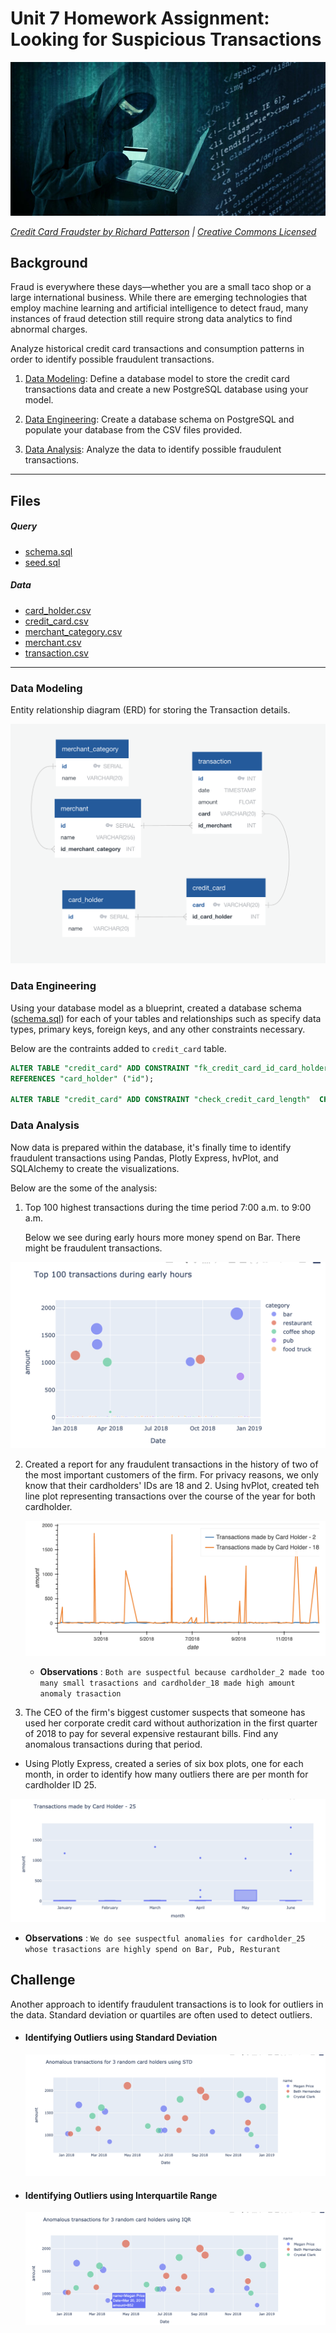 # Unit 7 Homework Assignment: Looking for Suspicious Transactions

![Credit card fraudster](Images/credit_card_fraudster.jpg)

*[Credit Card Fraudster by Richard Patterson](https://www.flickr.com/photos/136770128@N07/42252105582/) | [Creative Commons Licensed](https://creativecommons.org/licenses/by/2.0/)*

## Background

Fraud is everywhere these days—whether you are a small taco shop or a large international business. While there are emerging technologies that employ machine learning and artificial intelligence to detect fraud, many instances of fraud detection still require strong data analytics to find abnormal charges.

Analyze historical credit card transactions and consumption patterns in order to identify possible fraudulent transactions.


1. [Data Modeling](#Data-Modeling):
Define a database model to store the credit card transactions data and create a new PostgreSQL database using your model.

2. [Data Engineering](#Data-Engineering): Create a database schema on PostgreSQL and populate your database from the CSV files provided.

3. [Data Analysis](#Data-Analysis): Analyze the data to identify possible fraudulent transactions.

---

## Files

##### Query

* [schema.sql](Sql/schema.sql)
* [seed.sql](Sql/seed.sql)

##### Data
* [card_holder.csv](Data/card_holder.csv)
* [credit_card.csv](Data/credit_card.csv)
* [merchant_category.csv](Data/merchant_category.csv)
* [merchant.csv](Data/merchant.csv)
* [transaction.csv](Data/transaction.csv)

---

### Data Modeling

Entity relationship diagram (ERD) for storing the Transaction details.

![ERD](Images/Transaction_ERD.png)

### Data Engineering

Using your database model as a blueprint, created a database schema ([schema.sql](Sql/schema.sql)) for each of your tables and relationships such as specify data types, primary keys, foreign keys, and any other constraints necessary. 

Below are the contraints added to `credit_card` table.

```sql
ALTER TABLE "credit_card" ADD CONSTRAINT "fk_credit_card_id_card_holder" FOREIGN KEY("id_card_holder")
REFERENCES "card_holder" ("id");

ALTER TABLE "credit_card" ADD CONSTRAINT "check_credit_card_length"  CHECK (char_length("card") <= 20);

```

### Data Analysis

Now data is prepared within the database, it's finally time to identify fraudulent transactions using Pandas, Plotly Express, hvPlot, and SQLAlchemy to create the visualizations. 

Below are the some of the analysis:


1. Top 100 highest transactions during the time period 7:00 a.m. to 9:00 a.m.

    Below we see during early hours more money spend on Bar. There might be fraudulent transactions.

  ![100 Transaction](Images/100_transactions.png)


2. Created a report for any fraudulent transactions in the history of two of the most important customers of the firm. For privacy reasons, we only know that their cardholders' IDs are 18 and 2. Using hvPlot, created teh line plot representing transactions over the course of the year for both cardholder.

    ![2 Transaction](Images/cardholder2_18.png)

    * __Observations__ : `Both are suspectful because cardholder_2 made too many small trasactions and cardholder_18 made high amount anomaly trasaction`


3. The CEO of the firm's biggest customer suspects that someone has used her corporate credit card without authorization in the first quarter of 2018 to pay for several expensive restaurant bills. Find any anomalous transactions during that period.

  * Using Plotly Express, created a series of six box plots, one for each month, in order to identify how many outliers there are per month for cardholder ID 25.

  ![2 Transaction](Images/cardholder_25.png)
  
  * __Observations__ : `We do see suspectful anomalies for cardholder_25 whose trasactions are highly spend on Bar, Pub, Resturant`


## Challenge

Another approach to identify fraudulent transactions is to look for outliers in the data. Standard deviation or quartiles are often used to detect outliers.

* #### Identifying Outliers using Standard Deviation

    ![2 Transaction](Images/anomalous_trans_std.png)

* #### Identifying Outliers using Interquartile Range

    ![2 Transaction](Images/anomalous_trans_iqr.png)
    
